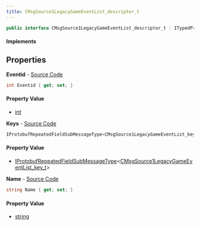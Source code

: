 ```yaml
---
title: CMsgSource1LegacyGameEventList_descriptor_t
---
```


```csharp
public interface CMsgSource1LegacyGameEventList_descriptor_t : ITypedProtobuf<CMsgSource1LegacyGameEventList_descriptor_t>, INativeHandle
```

#### Implements

## Properties

**Eventid** - [Source Code](https://github.com/swiftly-solution/swiftlys2/blob/master/managed/src/SwiftlyS2.Generated/Protobufs/Interfaces/CMsgSource1LegacyGameEventList_descriptor_t.cs#L13)

```csharp
int Eventid { get; set; }
```

#### Property Value

- [int](https://learn.microsoft.com/dotnet/api/system.int32)

**Keys** - [Source Code](https://github.com/swiftly-solution/swiftlys2/blob/master/managed/src/SwiftlyS2.Generated/Protobufs/Interfaces/CMsgSource1LegacyGameEventList_descriptor_t.cs#L19)

```csharp
IProtobufRepeatedFieldSubMessageType<CMsgSource1LegacyGameEventList_key_t> Keys { get; }
```

#### Property Value

- [IProtobufRepeatedFieldSubMessageType](/docs/api/shared/netmessages/iprotobufrepeatedfieldsubmessagetype-1)<[CMsgSource1LegacyGameEventList_key_t](/docs/api/shared/protobufdefinitions/cmsgsource1legacygameeventlist_key_t)>

**Name** - [Source Code](https://github.com/swiftly-solution/swiftlys2/blob/master/managed/src/SwiftlyS2.Generated/Protobufs/Interfaces/CMsgSource1LegacyGameEventList_descriptor_t.cs#L16)

```csharp
string Name { get; set; }
```

#### Property Value

- [string](https://learn.microsoft.com/dotnet/api/system.string)

